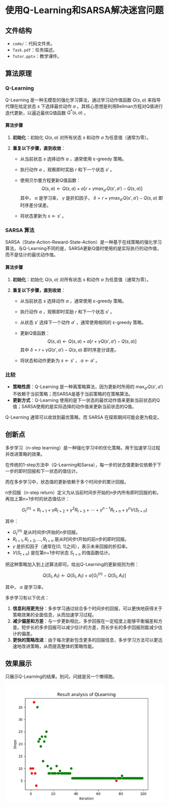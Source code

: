 # 使用Q-Learning和SARSA解决迷宫问题

## 文件结构

- `code/`：代码文件夹。
- `Task.pdf`：任务描述。
- `Tutor.pptx`：教学课件。

## 算法原理

### Q-Learning

Q-Learning 是一种无模型的强化学习算法，通过学习动作值函数 $Q(s, a)$ 来指导代理在给定状态 $s$ 下选择最优动作 $a$ 。其核心思想是利用Bellman方程对Q值进行迭代更新，以逼近最优Q值函数 $Q^*(s, a)$ 。

#### 算法步骤

1. **初始化**：初始化 $Q(s, a)$ 对所有状态 $s$ 和动作 $a$ 为任意值（通常为零）。

2. **重复以下步骤，直到收敛**：
    
    - 从当前状态 $s$ 选择动作 $a$ ，通常使用 ε-greedy 策略。
    
    - 执行动作 $a$ ，观察即时奖励 $r$ 和下一个状态 $s'$ 。
    
    - 使用贝尔曼方程更新Q值函数：
      $$
      Q(s, a) \leftarrow Q(s, a) + \alpha \left[ r + \gamma \max_{a'} Q(s', a') - Q(s, a) \right]
      $$
      其中， $\alpha$ 是学习率， $\gamma$ 是折扣因子， $\delta = r + \gamma \max_{a'} Q(s', a') - Q(s, a)$ 即时序差分误差。
    
    - 将状态更新为 $s \leftarrow s'$ 。

### SARSA 算法

SARSA（State-Action-Reward-State-Action）是一种基于在线策略的强化学习算法，与Q-Learning不同的是，SARSA更新Q值时使用的是实际执行的动作值，而不是估计的最优动作值。

#### 算法步骤

1. **初始化**：初始化 $Q(s, a)$ 对所有状态 $s$ 和动作 $a$ 为任意值（通常为零）。

2. **重复以下步骤，直到收敛**：
    - 从当前状态 $s$ 选择动作 $a$ ，通常使用 ε-greedy 策略。
    
    - 执行动作 $a$ ，观察即时奖励 $r$ 和下一个状态 $s'$ 。
    
    - 从状态 $s'$ 选择下一个动作 $a'$ ，通常使用相同的 ε-greedy 策略。
    
    - 更新Q值函数：
      $$
      Q(s, a) \leftarrow Q(s, a) + \alpha \left[ r + \gamma Q(s', a') - Q(s, a) \right]
      $$
      其中 $\delta = r + \gamma Q(s', a') - Q(s, a)$ 即时序差分误差。
    
    - 将状态和动作更新为 $s \leftarrow s'$ ， $a \leftarrow a'$​ 。

### 比较

- **策略性质**：Q-Learning 是一种离策略算法，因为更新时所用的 $\max_{a'} Q(s', a')$ 不依赖于当前策略；而SARSA是基于当前策略的在策略算法。
- **更新方式**：Q-Learning 使用的是下一状态的最优动作值来更新当前状态的Q值；SARSA使用的是实际选择的动作值来更新当前状态的Q值。

Q-Learning 通常可以收敛到最优策略，而 SARSA 在探索期间可能会更为稳定。

## 创新点

多步学习（n-step learning）是一种强化学习中的优化策略，用于加速学习过程并改进策略的效果。

在传统的1-step方法中（Q-Learning和Sarsa），每一步的状态值更新仅依赖于下一步的即时回报和下一状态的值估计。

而在多步学习中，状态值的更新依赖于多个时间步的累计回报。

n步回报（n-step return）定义为从当前时间步开始的n步内所有即时回报的和，再加上第n+1步时的状态值估计：

$$
G_t^{(n)} = R_{t+1} + \gamma R_{t+2} + \gamma^2 R_{t+3} + \cdots + \gamma^{n-1} R_{t+n} + \gamma^n V(S_{t+n})
$$

其中：
-  $G_t^{(n)}$  是从时间步t开始的n步回报。
-  $R_{t+1}, R_{t+2}, \ldots, R_{t+n}$  是从时间步t开始的前n步的即时回报。
-  $\gamma$  是折扣因子（通常在[0, 1]之间），表示未来回报的折扣率。
-  $V(S_{t+n})$  是在第n+1步时状态  $S_{t+n}$  的值函数估计。

把这种策略加入到上述算法即可。给出Q-Learning的更新规则为例：

$$
Q(S_t,A_t)\leftarrow Q(S_t,A_t)+\alpha\left[G_t^{(n)}-Q(S_t,A_t)\right]
$$

其中， $\alpha$  是学习率。

多步学习有以下优点：

1. **信息利用更充分**：多步学习通过综合多个时间步的回报，可以更快地获得关于策略效果的全面信息，从而加速学习过程。
2. **减少偏差和方差**：与一步更新相比，多步回报在一定程度上能够平衡偏差和方差。短步长的多步回报可以减少估计的方差，而长步长的多步回报则能减少估计的偏差。
3. **更快的策略改进**：由于每次更新包含更多的回报信息，多步学习方法可以更迅速地改进策略，从而提高整体的策略性能。

## 效果展示

只展示Q-Learning的结果。别问，问就是另一个懒得跑。

![img](assets/QLearning.png)

